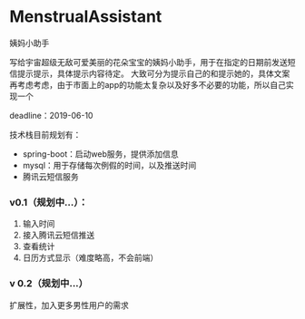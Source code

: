 # MenstrualAssistant
姨妈小助手

写给宇宙超级无敌可爱美丽的花朵宝宝的姨妈小助手，用于在指定的日期前发送短信提示提示，具体提示内容待定。
大致可分为提示自己的和提示她的，具体文案再考虑考虑，由于市面上的app的功能太复杂以及好多不必要的功能，所以自己实现一个

deadline：2019-06-10


技术栈目前规划有：  
- spring-boot：启动web服务，提供添加信息
- mysql：用于存储每次例假的时间，以及推送时间
- 腾讯云短信服务



### v0.1（规划中...）：  
1. 输入时间
2. 接入腾讯云短信推送
3. 查看统计
4. 日历方式显示（难度略高，不会前端）

### v 0.2（规划中...）
扩展性，加入更多男性用户的需求